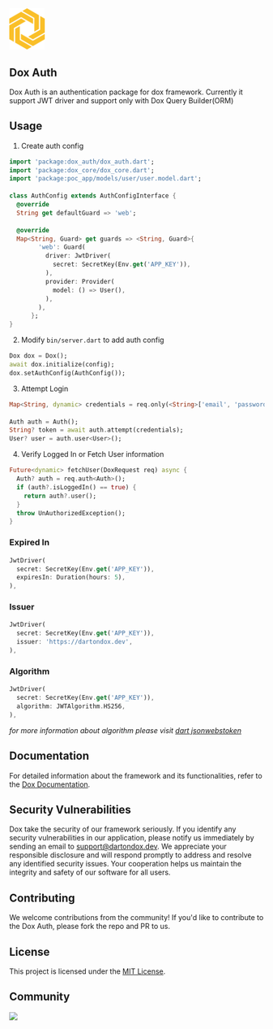 <img src="https://raw.githubusercontent.com/dartondox/assets/main/dox-logo.png" width="70" />

## Dox Auth

Dox Auth is an authentication package for dox framework. Currently it support JWT driver and support only with Dox Query Builder(ORM)

## Usage

1. Create auth config

```dart
import 'package:dox_auth/dox_auth.dart';
import 'package:dox_core/dox_core.dart';
import 'package:poc_app/models/user/user.model.dart';

class AuthConfig extends AuthConfigInterface {
  @override
  String get defaultGuard => 'web';

  @override
  Map<String, Guard> get guards => <String, Guard>{
        'web': Guard(
          driver: JwtDriver(
            secret: SecretKey(Env.get('APP_KEY')),
          ),
          provider: Provider(
            model: () => User(),
          ),
        ),
      };
}
```

2. Modify `bin/server.dart` to add auth config

```dart
Dox dox = Dox();
await dox.initialize(config);
dox.setAuthConfig(AuthConfig());
```

3. Attempt Login

```dart
Map<String, dynamic> credentials = req.only(<String>['email', 'password']);

Auth auth = Auth();
String? token = await auth.attempt(credentials);
User? user = auth.user<User>();
```

4. Verify Logged In or Fetch User information

```dart
Future<dynamic> fetchUser(DoxRequest req) async {
  Auth? auth = req.auth<Auth>();
  if (auth?.isLoggedIn() == true) {
    return auth?.user();
  }
  throw UnAuthorizedException();
}
```

### Expired In

```dart
JwtDriver(
  secret: SecretKey(Env.get('APP_KEY')),
  expiresIn: Duration(hours: 5),
),
```

### Issuer

```dart
JwtDriver(
  secret: SecretKey(Env.get('APP_KEY')),
  issuer: 'https://dartondox.dev',
),
```

### Algorithm

```dart
JwtDriver(
  secret: SecretKey(Env.get('APP_KEY')),
  algorithm: JWTAlgorithm.HS256,
),
```

*for more information about algorithm please visit [dart jsonwebstoken](https://pub.dev/packages/dart_jsonwebtoken)*

## Documentation

For detailed information about the framework and its functionalities, refer to the [Dox Documentation](https://dartondox.dev).

## Security Vulnerabilities

Dox take the security of our framework seriously. If you identify any security vulnerabilities in our application, please notify us immediately by sending an email to support@dartondox.dev. We appreciate your responsible disclosure and will respond promptly to address and resolve any identified security issues. Your cooperation helps us maintain the integrity and safety of our software for all users.

## Contributing

We welcome contributions from the community! If you'd like to contribute to the Dox Auth, please fork the repo and PR to us.

## License

This project is licensed under the [MIT License](LICENSE).

## Community

<a href="https://discord.gg/pBfWrsvBSV"><img src="https://img.shields.io/badge/Discord-7289DA?style=for-the-badge&logo=discord&logoColor=white"></a>
